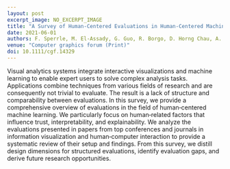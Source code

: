 ```yaml
---
layout: post
excerpt_image: NO_EXCERPT_IMAGE
title: "A Survey of Human‐Centered Evaluations in Human‐Centered Machine Learning"
date: 2021-06-01
authors: F. Sperrle, M. El-Assady, G. Guo, R. Borgo, D. Horng Chau, A. Endert & D. Keim
venue: "Computer graphics forum (Print)"
doi: 10.1111/cgf.14329
---
```

Visual analytics systems integrate interactive visualizations and machine learning to enable expert users to solve complex analysis tasks. Applications combine techniques from various fields of research and are consequently not trivial to evaluate. The result is a lack of structure and comparability between evaluations. In this survey, we provide a comprehensive overview of evaluations in the field of human‐centered machine learning. We particularly focus on human‐related factors that influence trust, interpretability, and explainability. We analyze the evaluations presented in papers from top conferences and journals in information visualization and human‐computer interaction to provide a systematic review of their setup and findings. From this survey, we distill design dimensions for structured evaluations, identify evaluation gaps, and derive future research opportunities.
